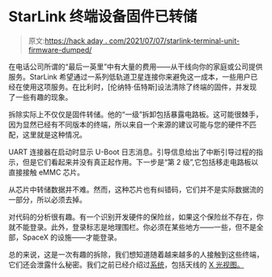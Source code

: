 # StarLink 终端设备固件已转储

> 原文:[https://hack aday . com/2021/07/07/starlink-terminal-unit-firmware-dumped/](https://hackaday.com/2021/07/07/starlink-terminal-unit-firmware-dumped/)

在电话公司所谓的“最后一英里”中有大量的费用——从干线向你的家庭或公司提供服务。StarLink 希望通过一系列低轨道卫星连接你来避免这一成本，一些用户已经在使用这项服务。在比利时，[伦纳特·伍特斯]设法清除了终端的固件，并发现了一些有趣的现象。

拆除实际上不仅仅是固件转储。他的“一级”拆卸包括暴露电路板。这可能很棘手，因为显然已经有不同版本的终端，所以来自一个来源的建议可能与您的硬件不匹配，这里就是这种情况。

UART 连接器在启动时显示 U-Boot 日志消息。引导信息给出了中断引导过程的指示，但是它们看起来并没有真正起作用。下一步是“第 2 级”,它包括移走电路板以直接接触 eMMC 芯片。

从芯片中转储数据并不难。然而，这种芯片也有纠错码，它们并不是实际数据流的一部分，所以必须去掉。

对代码的分析很有趣。有一个识别开发硬件的保险丝，如果这个保险丝不存在，你就不能登录。此外，登录标志是地理围栏。你必须在某些地方——一些，但不是全部，SpaceX 的设施——才能登录。

总的来说，这是一次有趣的拆除，我们想知道随着越来越多的人接触到这些终端，它们还会泄露什么秘密。我们之前已经介绍过[系统](https://hackaday.com/2021/05/24/starlink-a-review-and-some-hacks/)，包括天线的 [X 光视图。](https://hackaday.com/2021/01/11/starlink-satellite-dish-x-rayed-to-unlock-rf-magic-inside/)